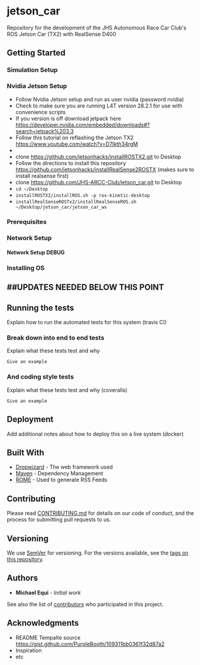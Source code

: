 # jetson_car
Repository for the development of the JHS Autonomous Race Car Club's ROS  Jetson Car (TX2) with RealSense D400


## Getting Started

### Simulation Setup

### Nvidia Jetson Setup
- Follow Nvidia Jetson setup and run as user nvidia (password nvidia)
- Check to make sure you are running L4T version 28.2.1 for use with convenience scripts
 - If you version is off download jetpack here https://developer.nvidia.com/embedded/downloads#?search=jetpack%203.3
 - Follow this tutorial on reflashing the Jetson TX2 https://www.youtube.com/watch?v=D7lkth34rgM
 - 
- clone https://github.com/jetsonhacks/installROSTX2.git to Desktop
- Follow the directions to install this repository https://github.com/jetsonhacks/installRealSense2ROSTX
(makes sure to install realsense first)
- clone https://github.com/JHS-ARCC-Club/jetson_car.git to Desktop
- `cd ~/Desktop`
- `installROSTX2/installROS.sh -p ros-kinetic-desktop`
- `installRealSenseROSTx2/installRealSenseROS.sh ~/Desktop/jetson_car/jetson_car_ws`

### Prerequisites

### Network Setup

#### Network Setup DEBUG

### Installing OS


##UPDATES NEEDED BELOW THIS POINT
--------------------------------

## Running the tests

Explain how to run the automated tests for this system (travis CI)

### Break down into end to end tests

Explain what these tests test and why

```
Give an example
```

### And coding style tests

Explain what these tests test and why (coveralls)

```
Give an example
```

## Deployment

Add additional notes about how to deploy this on a live system (docker)

## Built With

* [Dropwizard](http://www.dropwizard.io/1.0.2/docs/) - The web framework used
* [Maven](https://maven.apache.org/) - Dependency Management
* [ROME](https://rometools.github.io/rome/) - Used to generate RSS Feeds

## Contributing

Please read [CONTRIBUTING.md](https://github.com/Michael-Equi/ROV_Test_Bench/blob/development/CONTRIBUTING.md) for details on our code of conduct, and the process for submitting pull requests to us.

## Versioning

We use [SemVer](http://semver.org/) for versioning. For the versions available, see the [tags on this repository](https://github.com/your/project/tags). 

## Authors

* **Michael Equi** - *Initial work*

See also the list of [contributors](https://github.com/Michael-Equi/ROV_Test_Bench/graphs/contributors) who participated in this project.

## Acknowledgments

* README Tempalte source https://gist.github.com/PurpleBooth/109311bb0361f32d87a2
* Inspiration
* etc
